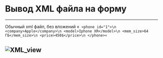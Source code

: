 # Вывод XML файла на форму

---
Обычный xml файл, без вложений 
«`
<phone id="1">\n
	<company>Apple</company>\n
	<model>Iphone XR</model>\n
	<mem_size>64 ГБ</mem_size>\n
	<price>450$</price>\n
</phone>«`

![XML_view](https://user-images.githubusercontent.com/78801557/111325171-7d3abc00-867c-11eb-8a08-289761060d5f.png)
---
